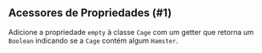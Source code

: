 ## Acessores de Propriedades (#1)

Adicione a propriedade `empty` à classe `Cage` com um getter que retorna um
`Boolean` indicando se a `Cage` contém algum `Hamster`.
